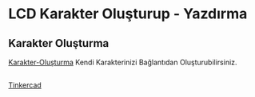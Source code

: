 # LCD Karakter Oluşturup - Yazdırma

## Karakter Oluşturma
[Karakter-Oluşturma](https://maxpromer.github.io/LCD-Character-Creator/) Kendi Karakterinizi Bağlantıdan Oluşturubilirsiniz.

##
[Tinkercad](https://www.tinkercad.com/things/3ZZThd9KY2u) 
